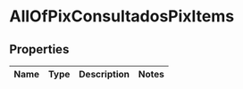 # AllOfPixConsultadosPixItems

## Properties
Name | Type | Description | Notes
------------ | ------------- | ------------- | -------------
